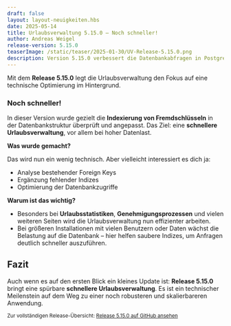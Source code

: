 ```yaml
---
draft: false
layout: layout-neuigkeiten.hbs
date: 2025-05-14
title: Urlaubsverwaltung 5.15.0 – Noch schneller!
author: Andreas Weigel
release-version: 5.15.0
teaserImage: /static/teaser/2025-01-30/UV-Release-5.15.0.png
description: Version 5.15.0 verbessert die Datenbankabfragen in PostgreSQL durch gezielte Foreign Key Indexierung – ein wichtiger Schritt zu besserer Skalierbarkeit und Geschwindigkeit.
---
```


Mit dem **Release 5.15.0** legt die Urlaubsverwaltung den Fokus auf eine technische Optimierung im Hintergrund.

<!-- more -->

### Noch schneller!

In dieser Version wurde gezielt die **Indexierung von Fremdschlüsseln** in der Datenbankstruktur überprüft und angepasst. Das Ziel: eine **schnellere Urlaubsverwaltung**, vor allem bei hoher Datenlast.

**Was wurde gemacht?**

Das wird nun ein wenig technisch. Aber vielleicht interessiert es dich ja:

- Analyse bestehender Foreign Keys
- Ergänzung fehlender Indizes
- Optimierung der Datenbankzugriffe

**Warum ist das wichtig?**

- Besonders bei **Urlaubsstatistiken**, **Genehmigungsprozessen** und vielen weiteren Seiten wird die Urlaubsverwaltung nun effizienter arbeiten.
- Bei größeren Installationen mit vielen Benutzern oder Daten wächst die Belastung auf die Datenbank – hier helfen saubere Indizes, um Anfragen deutlich schneller auszuführen.

## Fazit

Auch wenn es auf den ersten Blick ein kleines Update ist: **Release 5.15.0** bringt eine spürbare **schnellere Urlaubsverwaltung**. Es ist ein technischer Meilenstein auf dem Weg zu einer noch robusteren und skalierbareren Anwendung.

<sub>Zur vollständigen Release-Übersicht: [Release 5.15.0 auf GitHub ansehen](https://github.com/urlaubsverwaltung/urlaubsverwaltung/releases/tag/urlaubsverwaltung-5.15.0)</sub>
